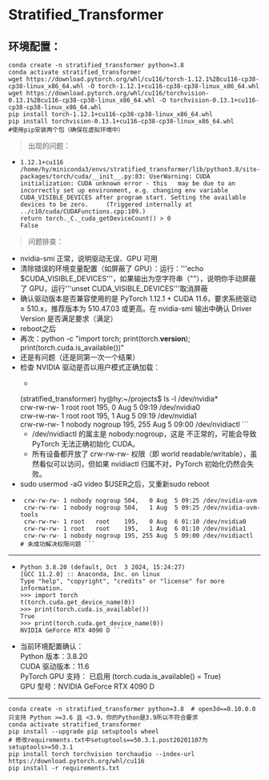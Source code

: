 # Stratified_Transformer  

## 环境配置：
```   
conda create -n stratified_transformer python=3.8
conda activate stratified_transformer
wget https://download.pytorch.org/whl/cu116/torch-1.12.1%2Bcu116-cp38-cp38-linux_x86_64.whl -O torch-1.12.1+cu116-cp38-cp38-linux_x86_64.whl
wget https://download.pytorch.org/whl/cu116/torchvision-0.13.1%2Bcu116-cp38-cp38-linux_x86_64.whl -O torchvision-0.13.1+cu116-cp38-cp38-linux_x86_64.whl
pip install torch-1.12.1+cu116-cp38-cp38-linux_x86_64.whl
pip install torchvision-0.13.1+cu116-cp38-cp38-linux_x86_64.whl
#使用pip安装两个包（确保在虚拟环境中）

```
>出现的问题：  
   - ``` (stratified_transformer) hy@hy:~/projects$ python -c "import torch; print(torch.__version__); print(torch.cuda.is_available())"  
     1.12.1+cu116  
     /home/hy/miniconda3/envs/stratified_transformer/lib/python3.8/site-packages/torch/cuda/__init__.py:83: UserWarning: CUDA initialization: CUDA unknown error - this   may be due to an incorrectly set up environment, e.g. changing env variable CUDA_VISIBLE_DEVICES after program start. Setting the available devices to be zero.     (Triggered internally at  ../c10/cuda/CUDAFunctions.cpp:109.)  
     return torch._C._cuda_getDeviceCount() > 0  
     False  
>问题排查：
 - nvidia-smi 正常，说明驱动无误、GPU 可用  
 - 清除错误的环境变量配置（如屏蔽了 GPU）：运行：'''echo $CUDA_VISIBLE_DEVICES'''，如果输出为空字符串（""），说明你手动屏蔽了 GPU，运行'''unset CUDA_VISIBLE_DEVICES'''取消屏蔽  
 - 确认驱动版本是否兼容使用的是 PyTorch 1.12.1 + CUDA 11.6，要求系统驱动 ≥ 510.x，推荐版本为 510.47.03 或更高。在 nvidia-smi 输出中确认 Driver Version 是否满足要求（满足）  
 - reboot之后  
 - 再次：python -c "import torch; print(torch.__version__); print(torch.cuda.is_available())"  
 - 还是有问题（还是同第一次一个结果）
 - 检查 NVIDIA 驱动是否以用户模式正确加载：
   - ``` (base) hy@hy:~/projects$ conda activate stratified_transformer
    (stratified_transformer) hy@hy:~/projects$ ls -l /dev/nvidia*  
    crw-rw-rw- 1 root   root    195,   0 Aug  5 09:19 /dev/nvidia0  
    crw-rw-rw- 1 root   root    195,   1 Aug  5 09:19 /dev/nvidia1  
    crw-rw-rw- 1 nobody nogroup 195, 255 Aug  5 09:00 /dev/nvidiactl ``` 
    - /dev/nvidiactl 的属主是 nobody:nogroup，这是 不正常的，可能会导致 PyTorch 无法正确初始化 CUDA。
    - 所有设备都开放了 crw-rw-rw- 权限（即 world readable/writable），虽然看似可以访问，但如果 nvidiactl 归属不对，PyTorch 初始化仍然会失败。
 - sudo usermod -aG video $USER之后，又重新sudo reboot
 - ``` (stratified_transformer) hy@hy:~/projects$ ls -l /dev/nvidia*   
    crw-rw-rw- 1 nobody nogroup 504,   0 Aug  5 09:25 /dev/nvidia-uvm  
    crw-rw-rw- 1 nobody nogroup 504,   1 Aug  5 09:25 /dev/nvidia-uvm-tools  
    crw-rw-rw- 1 root   root    195,   0 Aug  6 01:10 /dev/nvidia0  
    crw-rw-rw- 1 root   root    195,   1 Aug  6 01:10 /dev/nvidia1  
    crw-rw-rw- 1 nobody nogroup 195, 255 Aug  5 09:00 /dev/nvidiactl  # 未成功解决权限问题 ```
---
- ``` (stratified_transformer) hy@hy:~/projects$ python   
  Python 3.8.20 (default, Oct  3 2024, 15:24:27)   
  [GCC 11.2.0] :: Anaconda, Inc. on linux  
  Type "help", "copyright", "credits" or "license" for more information.  
  >>> import torch  
  t(torch.cuda.get_device_name(0))  
  >>> print(torch.cuda.is_available())  
  True  
  >>> print(torch.cuda.get_device_name(0))  
  NVIDIA GeForce RTX 4090 D ```
- 当前环境配置确认：  
  Python 版本：3.8.20  
  CUDA 驱动版本：11.6  
  PyTorch GPU 支持： 已启用 (torch.cuda.is_available() = True)  
  GPU 型号：NVIDIA GeForce RTX 4090 D

---
```
conda create -n stratified_transformer python=3.8  # open3d==0.10.0.0 只支持 Python >=3.6 且 <3.9，你的Python是3.9所以不符合要求
conda activate stratified_transformer  
pip install --upgrade pip setuptools wheel  
# 修改requirements.txt中setuptools==50.3.1.post20201107为setuptools>=50.3.1
pip install torch torchvision torchaudio --index-url https://download.pytorch.org/whl/cu116
pip install -r requirements.txt
```
